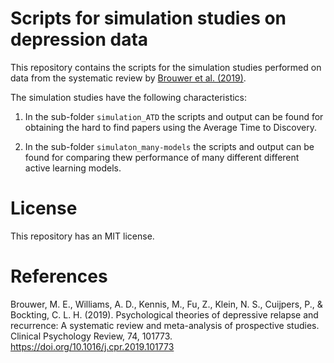 # Scripts for simulation studies on depression data

This repository contains the scripts for the simulation studies performed on data from the systematic review by [Brouwer et al. (2019)](https://doi.org/10.1016/j.cpr.2019.101773).

The simulation studies have the following characteristics:

1. In the sub-folder `simulation_ATD` the scripts and output can be found for obtaining the hard to find papers using the Average Time to Discovery.

2. In the sub-folder `simulaton_many-models` the scripts and output can be found for comparing thew performance of many different different active learning models. 



# License
This repository has an MIT license.

# References
Brouwer, M. E., Williams, A. D., Kennis, M., Fu, Z., Klein, N. S., Cuijpers,
P., & Bockting, C. L. H. (2019). Psychological theories of depressive relapse
and recurrence: A systematic review and meta-analysis of prospective studies.
Clinical Psychology Review, 74, 101773. https://doi.org/10.1016/j.cpr.2019.101773

